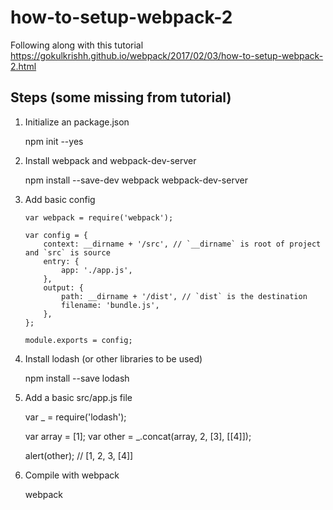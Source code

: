 # how-to-setup-webpack-2
Following along with this tutorial https://gokulkrishh.github.io/webpack/2017/02/03/how-to-setup-webpack-2.html


## Steps (some missing from tutorial)

1.  Initialize an package.json

    npm init --yes

2.  Install webpack and webpack-dev-server

    npm install --save-dev webpack webpack-dev-server

3.  Add basic config

		var webpack = require('webpack');

		var config = {
			context: __dirname + '/src', // `__dirname` is root of project and `src` is source
			entry: {
				app: './app.js',
			},
			output: {
				path: __dirname + '/dist', // `dist` is the destination
				filename: 'bundle.js',
			},
		};

		module.exports = config;

4.  Install lodash (or other libraries to be used)

    npm install --save lodash

5.  Add a basic src/app.js file

    var _ = require('lodash');

    var array = [1];
    var other = _.concat(array, 2, [3], [[4]]);

    alert(other); // [1, 2, 3, [4]]

6.  Compile with webpack

    webpack
